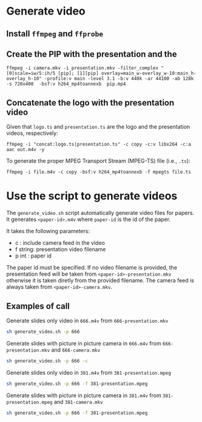 # Generate video
## Install `ffmpeg` and `ffprobe`

## Create the PIP with the presentation and the 
`ffmpeg -i camera.mkv -i presentation.mkv -filter_complex "[0]scale=iw/5:ih/5 [pip]; [1][pip] overlay=main_w-overlay_w-10:main_h-overlay_h-10" -profile:v main -level 3.1 -b:v 440k -ar 44100 -ab 128k -s 720x400  -bsf:v h264_mp4toannexb  pip.mp4`

## Concatenate the logo with the presentation video

Given that `logo.ts` and `presentation.ts` are the logo and the presentation videos, respectively:

`ffmpeg -i "concat:logo.ts|presentation.ts" -c copy -c:v libx264 -c:a aac out.m4v -y`

To generate the proper MPEG Transport Stream (MPEG-TS) file (i.e., `.ts`):

`ffmpeg -i file.m4v -c copy -bsf:v h264_mp4toannexb -f mpegts file.ts`

# Use the script to generate videos
The `generate_video.sh` script automatically generate video files for papers. It generates `<paper-id>.m4v` where `paper-id` is the id of the paper.

It takes the following parameters:

* c       : include camera feed in the video
* f string: presentation video filename
* p int   : paper id

The paper id must be specified. If no video filename is provided, the presentation feed will be taken from `<paper-id>-presentation.mkv` otherwise it is taken diretly from the provided filename. The camera feed is always taken from `<paper-id>-camera.mkv`.

## Examples of call
Generate slides only video in `666.m4v` from `666-presentation.mkv`
```bash
sh generate_video.sh -p 666
```

Generate slides with picture in picture camera in `666.m4v` from `666-presentation.mkv` and `666-camera.mkv`
```bash
sh generate_video.sh -p 666 -c
```

Generate slides only video in `381.m4v` from `381-presentation.mpeg`
```bash
sh generate_video.sh -p 666 -f 381-presentation.mpeg
```

Generate slides with picture in picture camera in `381.m4v` from `381-presentation.mpeg` and `381-camera.mkv`
```bash
sh generate_video.sh -p 666 -f 381-presentation.mpeg
```
